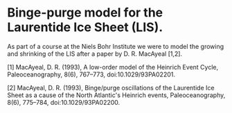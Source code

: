 # Binge-purge model for the Laurentide Ice Sheet (LIS).

As part of a course at the Niels Bohr Institute we were to model the growing and shrinking of the LIS after a paper by D. R. MacAyeal [1,2].

[1] MacAyeal, D. R. (1993), A low-order model of the Heinrich Event Cycle, Paleoceanography, 8(6), 767–773, doi:10.1029/93PA02201.

[2] MacAyeal, D. R. (1993), Binge/purge oscillations of the Laurentide Ice Sheet as a cause of the North Atlantic's Heinrich events, Paleoceanography, 8(6), 775–784, doi:10.1029/93PA02200.
